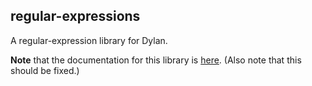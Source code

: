 ## regular-expressions

A regular-expression library for Dylan.

**Note** that the documentation for this library is
[here](https://opendylan.org/documentation/library-reference/regular-expressions/index.html).
(Also note that this should be fixed.)
